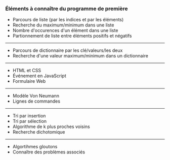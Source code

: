 ### Éléments à connaître du programme de première

- Parcours de liste (par les indices et par les éléments)
- Recherche du maximum/minimum dans une liste
- Nombre d'occurences d'un élément dans une liste
- Partionnement de liste entre éléments positifs et négatifs
---------------------------------------------------------------------
- Parcours de dictionnaire par les clé/valeurs/les deux
- Recherche d'une valeur maximum/minimum dans un dictionnaire
---------------------------------------------------------------------
- HTML et CSS
- Événement en JavaScript
- Formulaire Web
---------------------------------------------------------------------
- Modèle Von Neumann
- Lignes de commandes
---------------------------------------------------------------------
- Tri par insertion
- Tri par sélection
- Algorithme de k plus proches voisins
- Recherche dichotomique
---------------------------------------------------------------------
- Algortihmes gloutons
- Connaître des problèmes associés 
